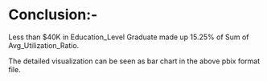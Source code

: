 # Conclusion:-
﻿Less than $40K in Education_Level Graduate made up 15.25% of Sum of Avg_Utilization_Ratio.﻿

The detailed visualization can be seen as bar chart in the above pbix format file.
